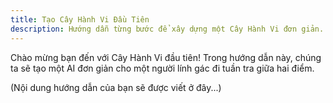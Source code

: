 ```yaml
---
title: Tạo Cây Hành Vi Đầu Tiên
description: Hướng dẫn từng bước để xây dựng một Cây Hành Vi đơn giản.
---
```


Chào mừng bạn đến với Cây Hành Vi đầu tiên! Trong hướng dẫn này, chúng ta sẽ tạo một AI đơn giản cho một người lính gác đi tuần tra giữa hai điểm.

(Nội dung hướng dẫn của bạn sẽ được viết ở đây...)
